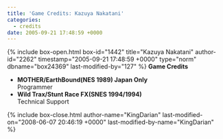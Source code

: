 ```yaml
---
title: 'Game Credits: Kazuya Nakatani'
categories:
  - credits
date: 2005-09-21 17:48:59 +0000
---
```

{% include box-open.html box-id="1442" title="Kazuya Nakatani" author-id="2262" timestamp="2005-09-21 17:48:59 +0000" type="norm" dbname="box24369" last-modified-by="127" %}
<b>Game Credits</b>
 <UL>
    <LI><b>MOTHER/EarthBound(NES 1989) Japan Only</b><BR />
    Programmer</LI>
    <LI><b>Wild Trax/Stunt Race FX(SNES 1994/1994)</b><BR />
    Technical Support</LI>
 </UL>
{% include box-close.html author-name="KingDarian" last-modified-on="2008-06-07 20:46:19 +0000" last-modified-by-name="KingDarian" %}
